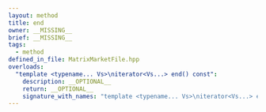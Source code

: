 ```yaml
---
layout: method
title: end
owner: __MISSING__
brief: __MISSING__
tags:
  - method
defined_in_file: MatrixMarketFile.hpp
overloads:
  "template <typename... Vs>\niterator<Vs...> end() const":
    description: __OPTIONAL__
    return: __OPTIONAL__
    signature_with_names: "template <typename... Vs>\niterator<Vs...> end() const"
---
```

